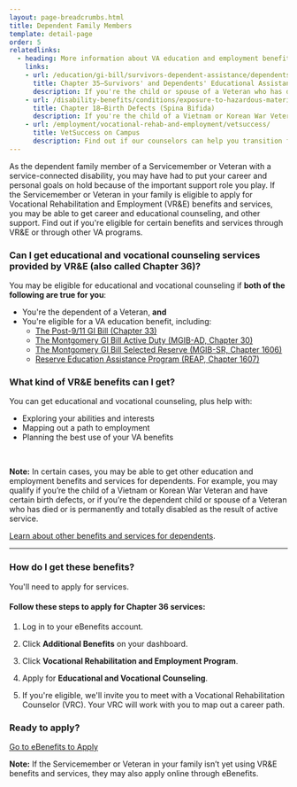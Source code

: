 ```yaml
---
layout: page-breadcrumbs.html
title: Dependent Family Members
template: detail-page
order: 5
relatedlinks:
  - heading: More information about VA education and employment benefits and services for dependents
    links:
    - url: /education/gi-bill/survivors-dependent-assistance/dependents-education/
      title: Chapter 35—Survivors' and Dependents' Educational Assistance (DEA)
      description: If you're the child or spouse of a Veteran who has died, is permanently and totally disabled, or is missing in action or was captured or interned in the line of duty, find out if you're eligible for DEA (also called Chapter 35) services.  
    - url: /disability-benefits/conditions/exposure-to-hazardous-materials/birth-defects/
      title: Chapter 18—Birth Defects (Spina Bifida)
      description: If you're the child of a Vietnam or Korean War Veteran and you have spina bifida or certain other birth defects, find out if you're eligible for benefits like disability compensation (payments), health care, and job training (also called Chapter 18).
    - url: /employment/vocational-rehab-and-employment/vetsuccess/
      title: VetSuccess on Campus
      description: Find out if our counselors can help you transition from military to college life.       
---
```


<div class="va-introtext">

As the dependent family member of a Servicemember or Veteran with a service-connected disability, you may have had to put your career and personal goals on hold because of the important support role you play. If the Servicemember or Veteran in your family is eligible to apply for Vocational Rehabilitation and Employment (VR&amp;E) benefits and services, you may be able to get career and educational counseling, and other support. Find out if you're eligible for certain benefits and services through VR&E or through other VA programs.

</div>

<div class="feature">

### Can I get educational and vocational counseling services provided by VR&amp;E (also called Chapter 36)?

You may be eligible for educational and vocational counseling if **both of the following are true for you**:

- You're the dependent of a Veteran, **and**
- You're eligible for a VA education benefit, including:
  - [The Post-9/11 GI Bill (Chapter 33)](/education/gi-bill/post-9-11/)
  - [The Montgomery GI Bill Active Duty (MGIB-AD, Chapter 30)](/education/gi-bill/montgomery-active-duty/)
  - [The Montgomery GI Bill Selected Reserve (MGIB-SR, Chapter 1606)](/education/gi-bill/montgomery-selected-reserve/)
  - [Reserve Education Assistance Program (REAP, Chapter 1607)](/education/other-educational-assistance-programs/reap/)

</div>

### What kind of VR&amp;E benefits can I get?

You can get educational and vocational counseling, plus help with:

- Exploring your abilities and interests
- Mapping out a path to employment
- Planning the best use of your VA benefits

<br>

**Note:** In certain cases, you may be able to get other education and employment benefits and services for dependents. For example, you may qualify if you’re the child of a Vietnam or Korean War Veteran and have certain birth defects, or if you’re the dependent child or spouse of a Veteran who has died or is permanently and totally disabled as the result of active service.

[Learn about other benefits and services for dependents](#dependents-services).

<hr>

### How do I get these benefits?

You'll need to apply for services.

#### Follow these steps to apply for Chapter 36 services:

<ol class="process">
<li class="process-step list-one">

Log in to your eBenefits account.

</li>

<li class="process-step list-two">

Click **Additional Benefits** on your dashboard.

</li>

<li class="process-step list-three">

Click **Vocational Rehabilitation and Employment Program**.

</li>

<li class="process-step list-four">

Apply for **Educational and Vocational Counseling**.

</li>

<li class="process-step list-five">

If you're eligible, we'll invite you to meet with a Vocational Rehabilitation Counselor (VRC). Your VRC will work with you to map out a career path.

</li>
</ol>

### Ready to apply?

<a class="usa-button-primary va-button-primary" href="https://www.ebenefits.va.gov/ebenefits/about/feature?feature=vocational-rehabilitation-and-employment">Go to eBenefits to Apply</a>

**Note:** If the Servicemember or Veteran in your family isn’t yet using VR&E benefits and services, they may also apply online through eBenefits.

<span id="dependents-services">
